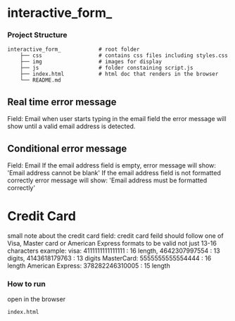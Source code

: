# interactive_form_

### Project Structure

    interactive_form_            # root folder
        ├── css                  # contains css files including styles.css
        ├── img                  # images for display
        ├── js                   # folder constaining script.js
        ├── index.html           # html doc that renders in the browser
        └── README.md

## Real time error message 
Field: Email 
when user starts typing in the email field the error message will show until a valid email address is detected. 

## Conditional error message 
Field: Email
If the email address field is empty, error message will show: 'Email address cannot be blank'
If the email address field is not formatted correctly error message will show: 'Email address must be formatted correctly'

# Credit Card
small note about the credit card field:
credit card feild should follow one of Visa, Master card or American Express formats to be valid not just 13-16 characters
example:
visa: 4111111111111111 : 16 length, 4642307997554 : 13 digits, 4143618179763 : 13 digits 
MasterCard: 5555555555554444 : 16 length
American Express: 378282246310005 : 15 length

### How to run
open in the browser
```sh
index.html
```

